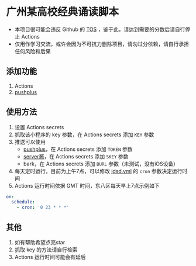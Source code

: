 # 广州某高校经典诵读脚本

- 本项目很可能会违反 Github 的 [TOS](https://docs.github.com/cn/site-policy/github-terms/github-terms-of-service)
  ，鉴于此，请达到需要的分数后请自行停止 Actions
- 仅用作学习交流，或许会因为不可抗力删除项目，请勿过分依赖，请自行承担任何风险和后果

## 添加功能

1. Actions
2. [pushplus](https://www.pushplus.plus)

## 使用方法

1. 设置 Actions secrets
2. 抓取该小程序的 key 参数，在 Actions secrets 添加 `KEY` 参数
3. 推送可以使用
    - [pushplus](https://www.pushplus.plus)，在 Actions secrets 添加 `TOKEN` 参数
    - [server酱](https://sct.ftqq.com)，在 Actions secrets 添加 `SKEY` 参数
    - bark，在 Actions secrets 添加 `BURL` 参数（未测试，没有iOS设备）
4. 每天定时运行，目前为上午7点，可以修改 [jdsd.yml](https://github.com/1DoubleHelix/jdsd-clockln/blob/main/.github/workflows/jdsd.yml)
   的 `cron` 参数决定运行时间
5. Actions 运行时间依据 GMT 时间，东八区每天早上7点示例如下

```yaml
on:
  schedule:
    - cron: '0 23 * * *'
```

## 其他

1. 如有帮助希望点亮star
2. 抓取 key 的方法请自行检索
3. Actions 运行时间可能会有延后

